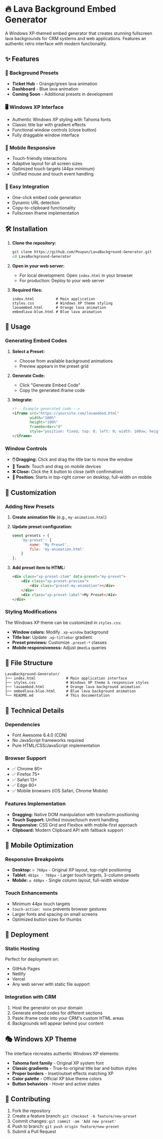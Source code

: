 # 🔥 Lava Background Embed Generator

A Windows XP-themed embed generator that creates stunning fullscreen lava backgrounds for CRM systems and web applications. Features an authentic retro interface with modern functionality.

## ✨ Features

### 🎨 **Background Presets**
- **Ticket Hub** - Orange/green lava animation
- **Dashboard** - Blue lava animation  
- **Coming Soon** - Additional presets in development

### 🖥️ **Windows XP Interface**
- Authentic Windows XP styling with Tahoma fonts
- Classic title bar with gradient effects
- Functional window controls (close button)
- Fully draggable window interface

### 📱 **Mobile Responsive**
- Touch-friendly interactions
- Adaptive layout for all screen sizes
- Optimized touch targets (44px minimum)
- Unified mouse and touch event handling

### 🚀 **Easy Integration**
- One-click embed code generation
- Dynamic URL detection
- Copy-to-clipboard functionality
- Fullscreen iframe implementation

## 🛠️ Installation

1. **Clone the repository:**
   ```bash
   git clone https://github.com/Poupun/LavaBackground-Generator.git
   cd LavaBackground-Generator
   ```

2. **Open in your web server:**
   - For local development: Open `index.html` in your browser
   - For production: Deploy to your web server

3. **Required files:**
   ```
   index.html          # Main application
   styles.css          # Windows XP theme styling
   lavaembed.html      # Orange lava animation
   embedlava-blue.html # Blue lava animation
   ```

## 🎯 Usage

### **Generating Embed Codes**

1. **Select a Preset:**
   - Choose from available background animations
   - Preview appears in the preset grid

2. **Generate Code:**
   - Click "Generate Embed Code"
   - Copy the generated iframe code

3. **Integrate:**
   ```html
   <!-- Example generated code -->
   <iframe src="https://yoursite.com/lavaembed.html" 
           width="100%" 
           height="100%" 
           frameborder="0" 
           style="position: fixed; top: 0; left: 0; width: 100vw; height: 100vh; z-index: -1; pointer-events: none;">
   </iframe>
   ```

### **Window Controls**

- **🖱️ Dragging:** Click and drag the title bar to move the window
- **📱 Touch:** Touch and drag on mobile devices
- **❌ Close:** Click the X button to close (with confirmation)
- **📍 Position:** Starts in top-right corner on desktop, full-width on mobile

## 🎨 Customization

### **Adding New Presets**

1. **Create animation file** (e.g., `my-animation.html`)

2. **Update preset configuration:**
   ```javascript
   const presets = {
       'my-preset': {
           name: 'My Preset',
           file: 'my-animation.html'
       }
   };
   ```

3. **Add preset item to HTML:**
   ```html
   <div class="xp-preset-item" data-preset="my-preset">
       <div class="xp-preset-preview">
           <div class="preset-my-animation"></div>
       </div>
       <div class="xp-preset-label">My Preset</div>
   </div>
   ```

### **Styling Modifications**

The Windows XP theme can be customized in `styles.css`:

- **Window colors:** Modify `.xp-window` background
- **Title bar:** Update `.xp-titlebar` gradient
- **Preset previews:** Customize `.preset-*` classes
- **Mobile responsiveness:** Adjust `@media` queries

## 📂 File Structure

```
LavaBackground-Generator/
├── index.html              # Main application interface
├── styles.css              # Windows XP theme & responsive styles
├── lavaembed.html          # Orange lava background animation
├── embedlava-blue.html     # Blue lava background animation
└── README.md               # This documentation
```

## 🔧 Technical Details

### **Dependencies**
- Font Awesome 6.4.0 (CDN)
- No JavaScript frameworks required
- Pure HTML/CSS/JavaScript implementation

### **Browser Support**
- ✅ Chrome 80+
- ✅ Firefox 75+
- ✅ Safari 13+
- ✅ Edge 80+
- ✅ Mobile browsers (iOS Safari, Chrome Mobile)

### **Features Implementation**
- **Dragging:** Native DOM manipulation with transform positioning
- **Touch Support:** Unified mouse/touch event handling
- **Responsive:** CSS Grid and Flexbox with mobile-first approach
- **Clipboard:** Modern Clipboard API with fallback support

## 📱 Mobile Optimization

### **Responsive Breakpoints**
- **Desktop:** `> 768px` - Original XP layout, top-right positioning
- **Tablet:** `481px - 768px` - Larger touch targets, 3-column presets
- **Mobile:** `≤ 480px` - Single column layout, full-width window

### **Touch Enhancements**
- Minimum 44px touch targets
- `touch-action: none` prevents browser gestures
- Larger fonts and spacing on small screens
- Optimized button sizes for thumbs

## 🚀 Deployment

### **Static Hosting**
Perfect for deployment on:
- GitHub Pages
- Netlify
- Vercel
- Any web server with static file support

### **Integration with CRM**
1. Host the generator on your domain
2. Generate embed codes for different sections
3. Paste iframe code into your CRM's custom HTML areas
4. Backgrounds will appear behind your content

## 🎭 Windows XP Theme

The interface recreates authentic Windows XP elements:

- **Tahoma font family** - Original XP system font
- **Classic gradients** - True-to-original title bar and button styles
- **Proper borders** - Inset/outset effects matching XP
- **Color palette** - Official XP blue theme colors
- **Button behaviors** - Hover and active states

## 🤝 Contributing

1. Fork the repository
2. Create a feature branch: `git checkout -b feature/new-preset`
3. Commit changes: `git commit -am 'Add new preset'`
4. Push to branch: `git push origin feature/new-preset`
5. Submit a Pull Request
